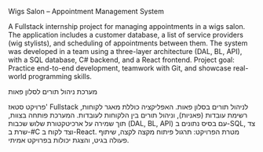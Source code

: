 Wigs Salon – Appointment Management System

A Fullstack internship project for managing appointments in a wigs salon.
The application includes a customer database, a list of service providers (wig stylists), and scheduling of appointments between them.
The system was developed in a team using a three-layer architecture (DAL, BL, API), with a SQL database, C# backend, and a React frontend.
Project goal: Practice end-to-end development, teamwork with Git, and showcase real-world programming skills.


 מערכת ניהול תורים לסלון פאות
 
פרויקט סטאז' Fullstack לניהול תורים בסלון פאות.
האפליקציה כוללת מאגר לקוחות, רשימת עובדות (פאניות), וניהול תורים בין הלקוחות לעובדות.
המערכת פותחה בצוות, תוך שמירה על ארכיטקטורת שלוש שכבות (DAL, BL, API) עם בסיס נתונים ב-SQL, צד שרת ב-#C וצד לקוח ב-React.
מטרת הפרויקט: תרגול פיתוח מקצה לקצה, שיתוף פעולה בגיט, והצגת יכולות בפרויקט אמיתי.
